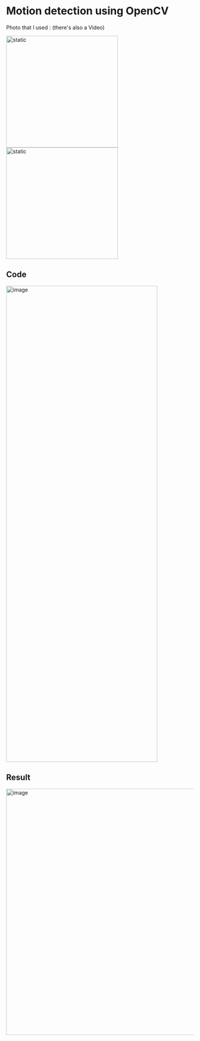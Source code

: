 # Motion detection using OpenCV
Photo that I used :
(there's also a Video)


<img width="300" height="300" alt="static" src="https://github.com/user-attachments/assets/c19ae03a-8b76-4203-aa91-162915254363" /> <img width="300" height="300" alt="static" src="https://github.com/user-attachments/assets/b21b17f3-c74f-4222-91ff-9948120bdda5" />

## Code 
<img width="406" height="1280" alt="image" src="https://github.com/user-attachments/assets/390a7d50-c407-4d3c-9edb-7e213b98321e" />

## Result

<img width="1280" height="662" alt="image" src="https://github.com/user-attachments/assets/cecb64b0-56ad-4601-8d1a-0cf2df1dc45d" />
